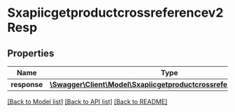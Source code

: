 # Sxapiicgetproductcrossreferencev2Resp

## Properties
Name | Type | Description | Notes
------------ | ------------- | ------------- | -------------
**response** | [**\Swagger\Client\Model\Sxapiicgetproductcrossreferencev2Response**](Sxapiicgetproductcrossreferencev2Response.md) |  | [optional] 

[[Back to Model list]](../README.md#documentation-for-models) [[Back to API list]](../README.md#documentation-for-api-endpoints) [[Back to README]](../README.md)


